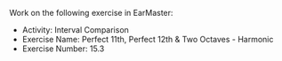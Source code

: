 Work on the following exercise in EarMaster:
- Activity: Interval Comparison
- Exercise Name: Perfect 11th, Perfect 12th & Two Octaves - Harmonic
- Exercise Number: 15.3
